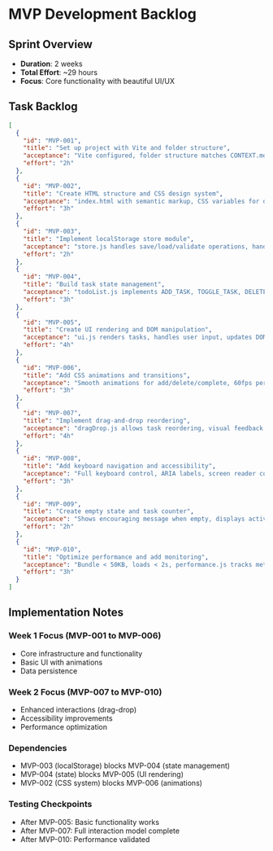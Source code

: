 # MVP Development Backlog

## Sprint Overview
- **Duration**: 2 weeks
- **Total Effort**: ~29 hours
- **Focus**: Core functionality with beautiful UI/UX

## Task Backlog

```json
[
  {
    "id": "MVP-001",
    "title": "Set up project with Vite and folder structure",
    "acceptance": "Vite configured, folder structure matches CONTEXT.md, dev server runs successfully",
    "effort": "2h"
  },
  {
    "id": "MVP-002", 
    "title": "Create HTML structure and CSS design system",
    "acceptance": "index.html with semantic markup, CSS variables for design tokens, base styles applied",
    "effort": "3h"
  },
  {
    "id": "MVP-003",
    "title": "Implement localStorage store module",
    "acceptance": "store.js handles save/load/validate operations, handles quota errors gracefully",
    "effort": "2h"
  },
  {
    "id": "MVP-004",
    "title": "Build task state management",
    "acceptance": "todoList.js implements ADD_TASK, TOGGLE_TASK, DELETE_TASK actions with state updates",
    "effort": "3h"
  },
  {
    "id": "MVP-005",
    "title": "Create UI rendering and DOM manipulation",
    "acceptance": "ui.js renders tasks, handles user input, updates DOM efficiently with event delegation",
    "effort": "4h"
  },
  {
    "id": "MVP-006",
    "title": "Add CSS animations and transitions",
    "acceptance": "Smooth animations for add/delete/complete, 60fps performance, respects prefers-reduced-motion",
    "effort": "3h"
  },
  {
    "id": "MVP-007",
    "title": "Implement drag-and-drop reordering",
    "acceptance": "dragDrop.js allows task reordering, visual feedback during drag, order persists",
    "effort": "4h"
  },
  {
    "id": "MVP-008",
    "title": "Add keyboard navigation and accessibility",
    "acceptance": "Full keyboard control, ARIA labels, screen reader compatible, focus management",
    "effort": "3h"
  },
  {
    "id": "MVP-009",
    "title": "Create empty state and task counter",
    "acceptance": "Shows encouraging message when empty, displays active/completed counts, updates real-time",
    "effort": "2h"
  },
  {
    "id": "MVP-010",
    "title": "Optimize performance and add monitoring",
    "acceptance": "Bundle < 50KB, loads < 2s, performance.js tracks metrics, debounced localStorage writes",
    "effort": "3h"
  }
]
```

## Implementation Notes

### Week 1 Focus (MVP-001 to MVP-006)
- Core infrastructure and functionality
- Basic UI with animations
- Data persistence

### Week 2 Focus (MVP-007 to MVP-010)
- Enhanced interactions (drag-drop)
- Accessibility improvements
- Performance optimization

### Dependencies
- MVP-003 (localStorage) blocks MVP-004 (state management)
- MVP-004 (state) blocks MVP-005 (UI rendering)
- MVP-002 (CSS system) blocks MVP-006 (animations)

### Testing Checkpoints
- After MVP-005: Basic functionality works
- After MVP-007: Full interaction model complete
- After MVP-010: Performance validated